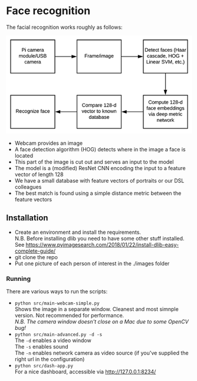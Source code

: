 # Face recognition

The facial recognition works roughly as follows:

![Schema](approach-schema.png)

* Webcam provides an image
* A face detection algorithm (HOG) detects where in the image a face is located
* This part of the image is cut out and serves an input to the model
* The model is a (modified) ResNet CNN encoding the input to a feature vector of length 128
* We have a small database with feature vectors of portraits or our DSL colleagues
* The best match is found using a simple distance metric between the feature vectors

## Installation
* Create an environment and install the requirements.
  <br>N.B. Before installing dlib you need to have some other stuff installed. See https://www.pyimagesearch.com/2018/01/22/install-dlib-easy-complete-guide/
* git clone the repo
* Put one picture of each person of interest in the ./images folder

### Running
There are various ways to run the scripts:
* ```python src/main-webcam-simple.py```
  <br>Shows the image in a separate window. Cleanest and most simnple version. Not recommended for performance.
  <br>*N.B. The camera window doesn't close on a Mac due to some OpenCV bug!*
* ```python src/main-advanced.py -d -s```
  <br>The ```-d``` enables a video window
  <br>The ```-s``` enables sound
  <br>The ```-n``` enables network camera as video source (if you've supplied the right url in the configuration)
* ```python src/dash-app.py```
  <br>For a nice dashboard, accessible via http://127.0.0.1:8234/

